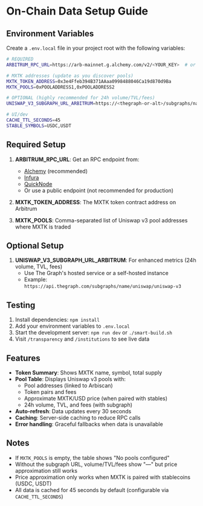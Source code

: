 # On-Chain Data Setup Guide

## Environment Variables

Create a `.env.local` file in your project root with the following variables:

```bash
# REQUIRED
ARBITRUM_RPC_URL=https://arb-mainnet.g.alchemy.com/v2/<YOUR_KEY>  # or Infura/QuickNode/etc.

# MXTK addresses (update as you discover pools)
MXTK_TOKEN_ADDRESS=0x3e4Ffeb394B371AAaa0998488046Ca19d870d9Ba
MXTK_POOLS=0xPOOLADDRESS1,0xPOOLADDRESS2

# OPTIONAL (highly recommended for 24h volume/TVL/fees)
UNISWAP_V3_SUBGRAPH_URL_ARBITRUM=https://<thegraph-or-alt>/subgraphs/name/<uniswap-v3-arbitrum>

# UI/dev
CACHE_TTL_SECONDS=45
STABLE_SYMBOLS=USDC,USDT
```

## Required Setup

1. **ARBITRUM_RPC_URL**: Get an RPC endpoint from:
   - [Alchemy](https://www.alchemy.com/) (recommended)
   - [Infura](https://infura.io/)
   - [QuickNode](https://www.quicknode.com/)
   - Or use a public endpoint (not recommended for production)

2. **MXTK_TOKEN_ADDRESS**: The MXTK token contract address on Arbitrum

3. **MXTK_POOLS**: Comma-separated list of Uniswap v3 pool addresses where MXTK is traded

## Optional Setup

1. **UNISWAP_V3_SUBGRAPH_URL_ARBITRUM**: For enhanced metrics (24h volume, TVL, fees)
   - Use The Graph's hosted service or a self-hosted instance
   - Example: `https://api.thegraph.com/subgraphs/name/uniswap/uniswap-v3`

## Testing

1. Install dependencies: `npm install`
2. Add your environment variables to `.env.local`
3. Start the development server: `npm run dev` or `./smart-build.sh`
4. Visit `/transparency` and `/institutions` to see live data

## Features

- **Token Summary**: Shows MXTK name, symbol, total supply
- **Pool Table**: Displays Uniswap v3 pools with:
  - Pool addresses (linked to Arbiscan)
  - Token pairs and fees
  - Approximate MXTK/USD price (when paired with stables)
  - 24h volume, TVL, and fees (with subgraph)
- **Auto-refresh**: Data updates every 30 seconds
- **Caching**: Server-side caching to reduce RPC calls
- **Error handling**: Graceful fallbacks when data is unavailable

## Notes

- If `MXTK_POOLS` is empty, the table shows "No pools configured"
- Without the subgraph URL, volume/TVL/fees show "—" but price approximation still works
- Price approximation only works when MXTK is paired with stablecoins (USDC, USDT)
- All data is cached for 45 seconds by default (configurable via `CACHE_TTL_SECONDS`)
